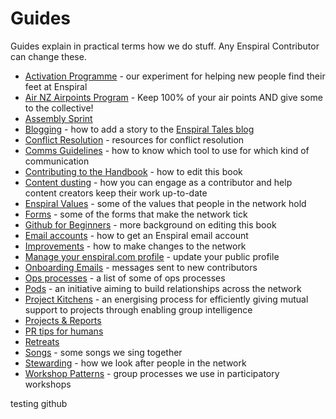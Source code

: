 # Guides

Guides explain in practical terms how we do stuff. Any Enspiral Contributor can change these.

* [Activation Programme](activation-programme.md) - our experiment for helping new people find their feet at Enspiral
* [Air NZ Airpoints Program](airnz.md) - Keep 100% of your air points AND give some to the collective!
* [Assembly Sprint](assembly-sprints.md) 
* [Blogging](blogging.md) - how to add a story to the [Enspiral Tales blog](http://medium.com/enspiral-tales)
* [Conflict Resolution](conflict-resolution.md) - resources for conflict resolution
* [Comms Guidelines](comms_guidelines.md) - how to know which tool to use for which kind of communication
* [Contributing to the Handbook](contributing.md) - how to edit this book
* [Content dusting](content-dusting.md) - how you can engage as a contributor and help content creators keep their work up-to-date
* [Enspiral Values](values.md) - some of the values that people in the network hold
* [Forms](forms.md) - some of the forms that make the network tick
* [Github for Beginners](github_for_beginners.md) - more background on editing this book
* [Email accounts](email_accounts.md) - how to get an Enspiral email account
* [Improvements](improvements.md) - how to make changes to the network
* [Manage your enspiral.com profile](manage-enspiral-website-profile.md) - update your public profile
* [Onboarding Emails](onboarding-info.md) - messages sent to new contributors
* [Ops processes](ops_processes.md) - a list of some of ops processes
* [Pods](pods.md) - an initiative aiming to build relationships across the network
* [Project Kitchens](project_kitchen.md) - an energising process for efficiently giving mutual support to projects through enabling group intelligence
* [Projects & Reports](projects_reports.md)
* [PR tips for humans](press.md)
* [Retreats](retreats.md)
* [Songs](songs.md) - some songs we sing together
* [Stewarding](stewarding.md) - how we look after people in the network
* [Workshop Patterns](workshop_patterns.md) - group processes we use in participatory workshops

testing github
